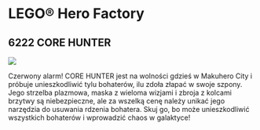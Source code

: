 # LEGO® Hero Factory

## 6222 CORE HUNTER

![](https://www.lego.com/cdn/product-assets/product.img.pri/6222_prod.jpg)

Czerwony alarm! CORE HUNTER jest na wolności gdzieś w Makuhero City i próbuje unieszkodliwić tylu bohaterów, ilu zdoła złapać w swoje szpony. Jego strzelba plazmowa, maska z wieloma wizjami i zbroja z kolcami brzytwy są niebezpieczne, ale za wszelką cenę należy unikać jego narzędzia do usuwania rdzenia bohatera. Skuj go, bo może unieszkodliwić wszystkich bohaterów i wprowadzić chaos w galaktyce!